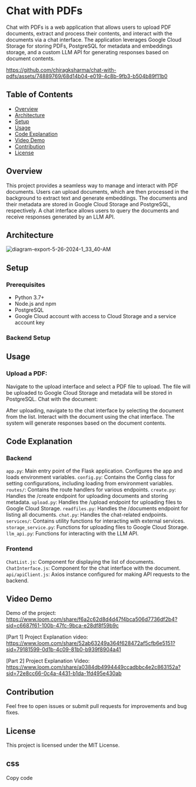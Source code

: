 # Chat with PDFs

Chat with PDFs is a web application that allows users to upload PDF documents, extract and process their contents, and interact with the documents via a chat interface. The application leverages Google Cloud Storage for storing PDFs, PostgreSQL for metadata and embeddings storage, and a custom LLM API for generating responses based on document contents.



https://github.com/chiragksharma/chat-with-pdfs/assets/74889769/68d14b04-e019-4c8b-9fb3-b504b89f11b0



## Table of Contents

- [Overview](#overview)
- [Architecture](#architecture)
- [Setup](#setup)
- [Usage](#usage)
- [Code Explanation](#code-explanation)
- [Video Demo](#video-demo)
- [Contribution](#contribution)
- [License](#license)

## Overview

This project provides a seamless way to manage and interact with PDF documents. Users can upload documents, which are then processed in the background to extract text and generate embeddings. The documents and their metadata are stored in Google Cloud Storage and PostgreSQL, respectively. A chat interface allows users to query the documents and receive responses generated by an LLM API.

## Architecture

![diagram-export-5-26-2024-1_33_40-AM](https://github.com/chiragksharma/chat-with-pdfs/assets/74889769/96a2a6fe-e5e5-4c04-a0de-b02b37b5cbc6)


## Setup

### Prerequisites

- Python 3.7+
- Node.js and npm
- PostgreSQL
- Google Cloud account with access to Cloud Storage and a service account key

### Backend Setup

## Usage
### Upload a PDF:

Navigate to the upload interface and select a PDF file to upload.
The file will be uploaded to Google Cloud Storage and metadata will be stored in PostgreSQL.
Chat with the document:

After uploading, navigate to the chat interface by selecting the document from the list.
Interact with the document using the chat interface. The system will generate responses based on the document contents.

## Code Explanation
### Backend
`app.py`: Main entry point of the Flask application. Configures the app and loads environment variables.
`config.py`: Contains the Config class for setting configurations, including loading from environment variables.
`routes/`: Contains the route handlers for various endpoints.
`create.py`: Handles the /create endpoint for uploading documents and storing metadata.
`upload.py`: Handles the /upload endpoint for uploading files to Google Cloud Storage.
`readfiles.py`: Handles the /documents endpoint for listing all documents.
`chat.py`: Handles the chat-related endpoints.
`services/`: Contains utility functions for interacting with external services.
`storage_service.py`: Functions for uploading files to Google Cloud Storage.
`llm_api.py`: Functions for interacting with the LLM API.
### Frontend
`ChatList.js`: Component for displaying the list of documents.
`ChatInterface.js`: Component for the chat interface with the document.
`api/apiClient.js`: Axios instance configured for making API requests to the backend.

## Video Demo

Demo of the project: https://www.loom.com/share/f6a2c62d8d4d47f4bca506d7736df2b4?sid=c6687f61-100b-47fc-9bca-e28df8f59b9c

[Part 1] Project Explanation video: https://www.loom.com/share/52ab63249a364f628472af5cfb6e5151?sid=79181599-0d1b-4c09-81b0-b939f8904a41

[Part 2] Project Explanation Video: https://www.loom.com/share/a0384db4994449ccadbbc4e2c863152a?sid=72e8cc66-0c4a-4431-b1da-1fd495e430ab

## Contribution
Feel free to open issues or submit pull requests for improvements and bug fixes.

## License
This project is licensed under the MIT License.

## css
Copy code






